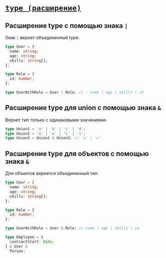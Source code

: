 # [`type (расширение)`](../index.md)

## Расширение type с помощью знака `|`

Знак `|` вернет объединенный type.

```ts
type User = {
  name: string;
  age: string;
  skills: string[];
};

type Role = {
  id: number;
};

type UserWithRole = User | Role; // : name | age | skills | id
```

## Расширение type для union с помощью знака `&`

Вернет тип только с одинаковыми значениями.

```ts
type Union1 = 'a' | 'b' | 'c' | 'd';
type Union2 = 'a' | 'e' | 'c' | 'i';
type Union3 = Union1 & Union2; // 'a' | 'c'
```

## Расширение type для объектов с помощью знака `&`

Для объектов вернется объединенный тип.

```ts
type User = {
  name: string;
  age: string;
  skills: string[];
};

type Role = {
  id: number;
};

type UserWithRole = User & Role; // name | age | skills | id
```

```ts
type Employee = {
  contractStart: Date;
} & User &
  Person;
```
